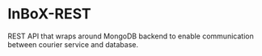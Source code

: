 # InBoX-REST
REST API that wraps around MongoDB backend to enable communication between courier service and database.

